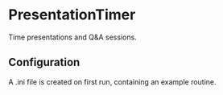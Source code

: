 # PresentationTimer
Time presentations and Q&amp;A sessions.

## Configuration
A .ini file is created on first run, containing an example routine.
